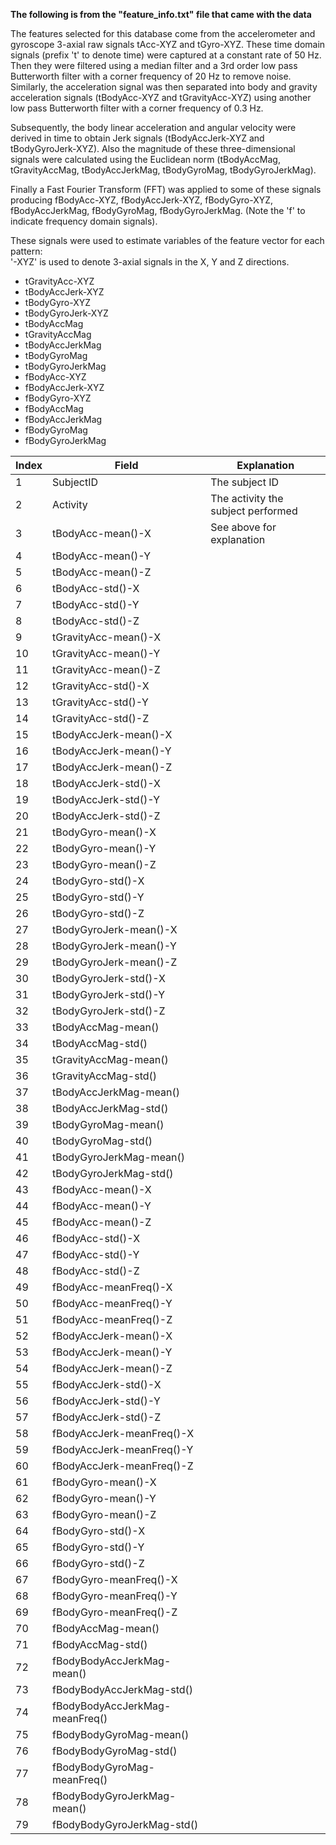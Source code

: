 **The following is from the "feature_info.txt" file that came with the data**

The features selected for this database come from the accelerometer and gyroscope 3-axial raw signals tAcc-XYZ and tGyro-XYZ. These time domain signals (prefix 't' to denote time) were captured at a constant rate of 50 Hz. Then they were filtered using a median filter and a 3rd order low pass Butterworth filter with a corner frequency of 20 Hz to remove noise. Similarly, the acceleration signal was then separated into body and gravity acceleration signals (tBodyAcc-XYZ and tGravityAcc-XYZ) using another low pass Butterworth filter with a corner frequency of 0.3 Hz. 

Subsequently, the body linear acceleration and angular velocity were derived in time to obtain Jerk signals (tBodyAccJerk-XYZ and tBodyGyroJerk-XYZ). Also the magnitude of these three-dimensional signals were calculated using the Euclidean norm (tBodyAccMag, tGravityAccMag, tBodyAccJerkMag, tBodyGyroMag, tBodyGyroJerkMag). 

Finally a Fast Fourier Transform (FFT) was applied to some of these signals producing fBodyAcc-XYZ, fBodyAccJerk-XYZ, fBodyGyro-XYZ, fBodyAccJerkMag, fBodyGyroMag, fBodyGyroJerkMag. (Note the 'f' to indicate frequency domain signals). 

These signals were used to estimate variables of the feature vector for each pattern:  
'-XYZ' is used to denote 3-axial signals in the X, Y and Z directions.

* tGravityAcc-XYZ
* tBodyAccJerk-XYZ
* tBodyGyro-XYZ
* tBodyGyroJerk-XYZ
* tBodyAccMag
* tGravityAccMag
* tBodyAccJerkMag
* tBodyGyroMag
* tBodyGyroJerkMag
* fBodyAcc-XYZ
* fBodyAccJerk-XYZ
* fBodyGyro-XYZ
* fBodyAccMag
* fBodyAccJerkMag
* fBodyGyroMag
* fBodyGyroJerkMag



Index | Field | Explanation 
----- | ----- | ----------- 
1	| SubjectID |  The subject ID 
2	| Activity |  The activity the subject performed 
3	| tBodyAcc-mean()-X | See above for explanation 
4	| tBodyAcc-mean()-Y | 
5	| tBodyAcc-mean()-Z | 
6	| tBodyAcc-std()-X | 
7	| tBodyAcc-std()-Y | 
8	| tBodyAcc-std()-Z | 
9	| tGravityAcc-mean()-X | 
10	| tGravityAcc-mean()-Y | 
11	| tGravityAcc-mean()-Z | 
12	| tGravityAcc-std()-X | 
13	| tGravityAcc-std()-Y | 
14	| tGravityAcc-std()-Z | 
15	| tBodyAccJerk-mean()-X | 
16	| tBodyAccJerk-mean()-Y | 
17	| tBodyAccJerk-mean()-Z | 
18	| tBodyAccJerk-std()-X | 
19	| tBodyAccJerk-std()-Y | 
20	| tBodyAccJerk-std()-Z | 
21	| tBodyGyro-mean()-X | 
22	| tBodyGyro-mean()-Y | 
23	| tBodyGyro-mean()-Z | 
24	| tBodyGyro-std()-X | 
25	| tBodyGyro-std()-Y | 
26	| tBodyGyro-std()-Z | 
27	| tBodyGyroJerk-mean()-X | 
28	| tBodyGyroJerk-mean()-Y | 
29	| tBodyGyroJerk-mean()-Z | 
30	| tBodyGyroJerk-std()-X | 
31	| tBodyGyroJerk-std()-Y | 
32	| tBodyGyroJerk-std()-Z | 
33	| tBodyAccMag-mean() | 
34	| tBodyAccMag-std() | 
35	| tGravityAccMag-mean() | 
36	| tGravityAccMag-std() | 
37	| tBodyAccJerkMag-mean() | 
38	| tBodyAccJerkMag-std() | 
39	| tBodyGyroMag-mean() | 
40	| tBodyGyroMag-std() | 
41	| tBodyGyroJerkMag-mean() | 
42	| tBodyGyroJerkMag-std() | 
43	| fBodyAcc-mean()-X | 
44	| fBodyAcc-mean()-Y | 
45	| fBodyAcc-mean()-Z | 
46	| fBodyAcc-std()-X | 
47	| fBodyAcc-std()-Y | 
48	| fBodyAcc-std()-Z | 
49	| fBodyAcc-meanFreq()-X | 
50	| fBodyAcc-meanFreq()-Y | 
51	| fBodyAcc-meanFreq()-Z | 
52	| fBodyAccJerk-mean()-X | 
53	| fBodyAccJerk-mean()-Y | 
54	| fBodyAccJerk-mean()-Z | 
55	| fBodyAccJerk-std()-X | 
56	| fBodyAccJerk-std()-Y | 
57	| fBodyAccJerk-std()-Z | 
58	| fBodyAccJerk-meanFreq()-X | 
59	| fBodyAccJerk-meanFreq()-Y | 
60	| fBodyAccJerk-meanFreq()-Z | 
61	| fBodyGyro-mean()-X | 
62	| fBodyGyro-mean()-Y | 
63	| fBodyGyro-mean()-Z | 
64	| fBodyGyro-std()-X | 
65	| fBodyGyro-std()-Y | 
66	| fBodyGyro-std()-Z | 
67	| fBodyGyro-meanFreq()-X | 
68	| fBodyGyro-meanFreq()-Y | 
69	| fBodyGyro-meanFreq()-Z | 
70	| fBodyAccMag-mean() | 
71	| fBodyAccMag-std() | 
72	| fBodyBodyAccJerkMag-mean() | 
73	| fBodyBodyAccJerkMag-std() | 
74	| fBodyBodyAccJerkMag-meanFreq() | 
75	| fBodyBodyGyroMag-mean() | 
76	| fBodyBodyGyroMag-std() | 
77	| fBodyBodyGyroMag-meanFreq() | 
78	| fBodyBodyGyroJerkMag-mean() | 
79	| fBodyBodyGyroJerkMag-std()
